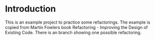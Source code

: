 # Introduction
This is an example project to practice some refactorings.
The example is copied from Martin Fowlers book Refactoring - Improving the Design of Existing Code.
There is an branch showing one possible refactoring.